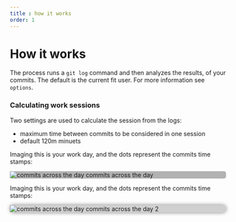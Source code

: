 ```yaml
---
title : how it works
order: 1
--- 
```


# How it works

The process runs a `git log` command and then analyzes the results, of your commits. The default is the current fit user. For more information see `options`.

### Calculating work sessions

Two settings are used to calculate the session from the logs:

- maximum time between commits to be considered in one session
- default 120m minuets

Imaging this is your work day, and the dots represent the commits time stamps:

<div markdown=1 style="border-radius: 5px; box-shadow: #6a6a6a  ; background-color: #b2b2b2">

![commits across the day](/assets/img/commit-diagram-1.svg)
commits across the day

</div>

Imaging this is your work day, and the dots represent the commits time stamps:

<div style="border-radius: 10px; box-shadow: 0px 0px 10px grey; background-color: #d0d0d0">

![commits across the day](/assets/img/commit-diagram-2.svg)
commits across the day 2

</div>
